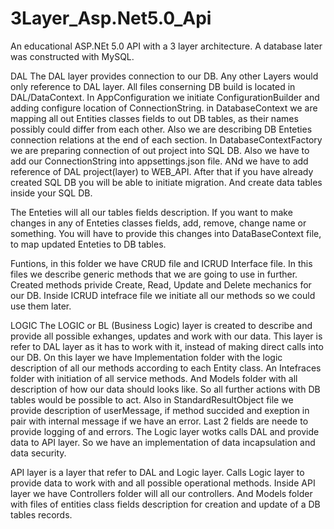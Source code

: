 # 3Layer_Asp.Net5.0_Api
An educational ASP.NEt 5.0 API with a 3 layer architecture.
A database later was constructed with MySQL.

DAL
The DAL layer provides connection to our DB. Any other Layers would only reference to DAL layer.
All files conserning DB build is located in DAL/DataContext.
  In AppConfiguration we initiate ConfigurationBuilder and adding configure location of ConnectionString.
  in DatabaseContext we are mapping all out Entities classes fields to out DB tables, as their names possibly could differ from each other. 
Also we are describing DB Enteties connection relations at the end of each section.
  In DatabaseContextFactory we are preparing connection of out project into SQL DB.
Also we have to add our ConnectionString into appsettings.json file. ANd we have to add reference of DAL project(layer) to WEB_API.
After that if you have already created SQL DB you will be able to initiate migration. And create data tables inside your SQL DB.

The Enteties will all our tables fields description. If you want to make changes in any of Enteties classes fields, add, remove, change name or something. 
You will have to provide this changes into DataBaseContext file, to map updated Enteties to DB tables.

Funtions, in this folder we have CRUD file and ICRUD Interface file. In this files we describe generic methods that we are going to use in further.
Created methods privide Create, Read, Update and Delete mechanics for our DB. 
Inside ICRUD intefrace file we initiate all our methods so we could use them later.

LOGIC
The LOGIC or BL (Business Logic) layer is created to describe and provide all possible exhanges, updates and work with our data.
This layer is refer to DAL layer as it has to work with it, instead of making direct calls into our DB.
On this layer we have Implementation folder with the logic description of all our methods according to each Entity class.
An Intefraces folder with initiation of all service methods. 
And Models folder with all description of how our data should looks like. So all further actions with DB tables would be possible to act.
Also in StandardResultObject file we provide description of userMessage, if method succided and exeption in pair with internal message if we have an error.
Last 2 fields are neede to provide logging of and errors.
The Logic layer wotks calls DAL and provide data to API layer.
So we have an implementation of data incapsulation and data security.

API layer is a layer that refer to DAL and Logic layer. Calls Logic layer to provide data to work with and all possible operational methods.
Inside API layer we have Controllers folder will all our controllers.
And Models folder with files of entities class fields description for creation and update of a DB tables records.
